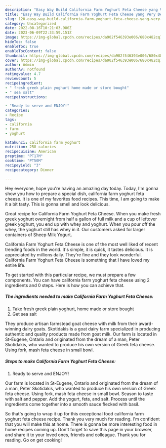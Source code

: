 ```yaml
---
description: "Easy Way Build California Farm Yoghurt Feta Cheese yang Very Delicious}"
title: "Easy Way Build California Farm Yoghurt Feta Cheese yang Very Delicious}"
slug: 120-easy-way-build-california-farm-yoghurt-feta-cheese-yang-very-delicious
category: Uncategorized
date: 2022-08-16T10:21:03.980Z
date: 2023-06-09T22:33:59.151Z
image: https://img-global.cpcdn.com/recipes/da902f546393e006/680x482cq70/california-farm-yoghurt-feta-cheese-recipe-main-photo.jpg
hideToc: false
enableToc: true
enableTocContent: false
thumbnail: https://img-global.cpcdn.com/recipes/da902f546393e006/680x482cq70/california-farm-yoghurt-feta-cheese-recipe-main-photo.jpg
cover: https://img-global.cpcdn.com/recipes/da902f546393e006/680x482cq70/california-farm-yoghurt-feta-cheese-recipe-main-photo.jpg
author: Admin
authorAv: notfound
ratingvalue: 4.7
reviewcount: 5
recipeingredient:
- " fresh greek plain yoghurt home made or store bought"
- " sea salt"
recipeinstructions:

- "Ready to serve and ENJOY!"
categories:
- Recipe
tags:
- california
- farm
- yoghurt

katakunci: california farm yoghurt 
nutrition: 258 calories
recipecuisine: American
preptime: "PT17M"
cooktime: "PT50M"
recipeyield: "3"
recipecategory: Dinner

---
```



Hey everyone, hope you're having an amazing day today. Today, I'm gonna show you how to prepare a special dish, california farm yoghurt feta cheese. It is one of my favorites food recipes. This time, I am going to make it a bit tasty. This is gonna smell and look delicious.

Great recipe for California Farm Yoghurt Feta Cheese. When you make fresh greek yoghurt overnight from half a gallon of full milk and a cup of leftover greek yoghurt, you end up with whey and yoghurt. When you pour off the whey, the yoghurt still has whey in it. Our customers asked for larger containers of Sheep Milk Yogurt.

California Farm Yoghurt Feta Cheese is one of the most well liked of recent trending foods in the world. It's simple, it is quick, it tastes delicious. It is appreciated by millions daily. They're fine and they look wonderful. California Farm Yoghurt Feta Cheese is something that I have loved my entire life.


To get started with this particular recipe, we must prepare a few components. You can have california farm yoghurt feta cheese using 2 ingredients and 0 steps. Here is how you can achieve that.

<!--inarticleads1-->

##### The ingredients needed to make California Farm Yoghurt Feta Cheese:

1. Take  fresh greek plain yoghurt, home made or store bought
1. Get  sea salt


They produce artisan farmstead goat cheese with milk from their award-winning dairy goats. Skotidakis is a goat dairy farm specialized in producing authentic and quality products made from goat milk. Our farm is located in St-Eugene, Ontario and originated from the dream of a man, Peter Skotidakis, who wanted to produce his own version of Greek feta cheese. Using fork, mash feta cheese in small bowl. 

<!--inarticleads2-->

##### Steps to make California Farm Yoghurt Feta Cheese:


1. Ready to serve and ENJOY!

Our farm is located in St-Eugene, Ontario and originated from the dream of a man, Peter Skotidakis, who wanted to produce his own version of Greek feta cheese. Using fork, mash feta cheese in small bowl. Season to taste with salt and pepper. Add the yogurt, feta, and salt. Process until the ingredients come together into a smooth sauce flecked with basil. 

So that's going to wrap it up for this exceptional food california farm yoghurt feta cheese recipe. Thank you very much for reading. I'm confident that you will make this at home. There is gonna be more interesting food in home recipes coming up. Don't forget to save this page in your browser, and share it to your loved ones, friends and colleague. Thank you for reading. Go on get cooking!
